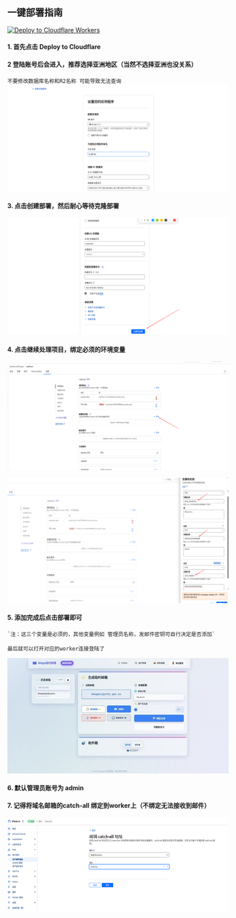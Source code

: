 
## 一键部署指南

[![Deploy to Cloudflare Workers](https://deploy.workers.cloudflare.com/button)](https://deploy.workers.cloudflare.com/?url=https://github.com/username/repo)

#### 1. 首先点击  Deploy to Cloudflare

#### 2 登陆账号后会进入，推荐选择亚洲地区（当然不选择亚洲也没关系）
`不要修改数据库名称和R2名称 可能导致无法查询`
![5a0cc80913848aca4b5f4058538ad6aa|690x333](../pic/v4/depl1.png)
#### 3. 点击创建部署，然后耐心等待克隆部署
![5a0cc80913848aca4b5f4058538ad6aa|690x333](../pic/v4/depl2.png)

#### 4. 点击继续处理项目，绑定必须的环境变量
![5a0cc80913848aca4b5f4058538ad6aa|690x333](../pic/v4/depl.png)

![5a0cc80913848aca4b5f4058538ad6aa|690x333](../pic/v4/depl5.png)


#### 5. 添加完成后点击部署即可

    `注：这三个变量是必须的，其他变量例如 管理员名称，发邮件密钥可自行决定是否添加`

    最后就可以打开对应的worker连接登陆了

![5a0cc80913848aca4b5f4058538ad6aa|690x333](../pic/v4/depl5.jpeg)

#### 6. 默认管理员账号为 admin


#### 7. 记得将域名邮箱的catch-all 绑定到worker上（不绑定无法接收到邮件）
![5a0cc80913848aca4b5f4058538ad6aa|690x333](../pic/v4/depl6.png)
